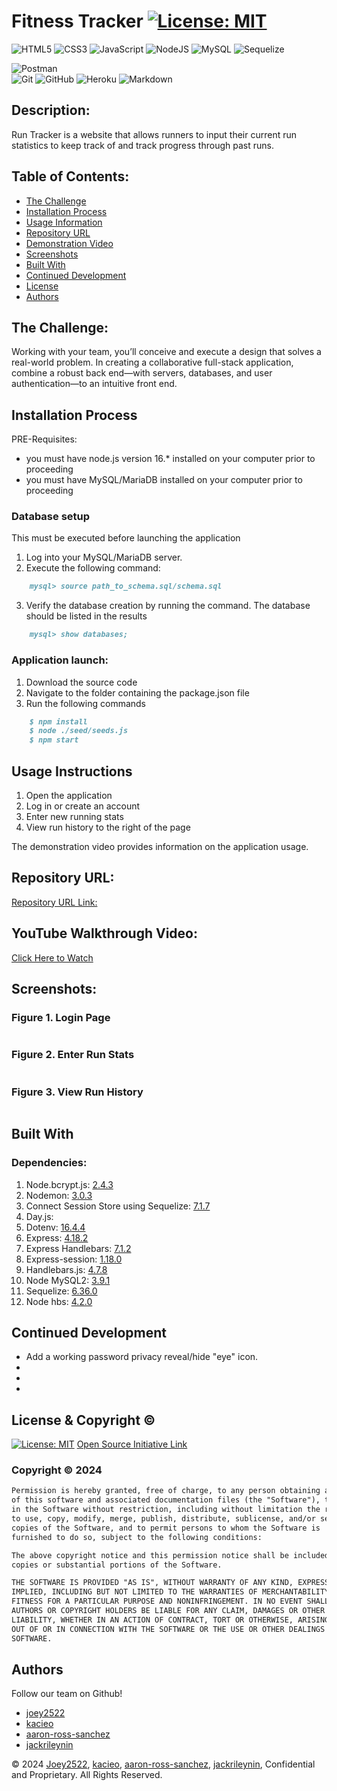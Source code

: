 # Fitness Tracker [![License: MIT](https://img.shields.io/badge/License-MIT-yellow.svg)](https://opensource.org/licenses/MIT)

![HTML5](https://img.shields.io/badge/html5-%23E34F26.svg?style=for-the-badge&logo=html5&logoColor=white)
![CSS3](https://img.shields.io/badge/css3-%231572B6.svg?style=for-the-badge&logo=css3&logoColor=white)
![JavaScript](https://img.shields.io/badge/javascript-%23323330.svg?style=for-the-badge&logo=javascript&logoColor=%23F7DF1E)
![NodeJS](https://img.shields.io/badge/node.js-6DA55F?style=for-the-badge&logo=node.js&logoColor=white)
![MySQL](https://img.shields.io/badge/mysql-%2300f.svg?style=for-the-badge&logo=mysql&logoColor=white)
![Sequelize](https://img.shields.io/badge/Sequelize-52B0E7?style=for-the-badge&logo=Sequelize&logoColor=white)

![Postman](https://img.shields.io/badge/Postman-FF6C37?style=for-the-badge&logo=postman&logoColor=white)	
![Git](https://img.shields.io/badge/git-%23F05033.svg?style=for-the-badge&logo=git&logoColor=white)
![GitHub](https://img.shields.io/badge/github-%23121011.svg?style=for-the-badge&logo=github&logoColor=white)
![Heroku](https://img.shields.io/badge/heroku-%23430098.svg?style=for-the-badge&logo=heroku&logoColor=white)
![Markdown](https://img.shields.io/badge/markdown-%23000000.svg?style=for-the-badge&logo=markdown&logoColor=white)


## Description:
Run Tracker is a website that allows runners to input their current run statistics to keep track of and track progress through past runs. 


## Table of Contents:
- [The Challenge](#The-Challenge)
- [Installation Process](#Installation-Process)
- [Usage Information](#Usage-Information)
- [Repository URL](#Repository-URL)
- [Demonstration Video](#YouTube-Walkthrough-Video)
- [Screenshots](#Screenshots)
- [Built With](#Built-With)
- [Continued Development](#Continued-Development)
- [License](#License)
- [Authors](#Authors)


## The Challenge:
Working with your team, you’ll conceive and execute a design that solves a real-world problem. In creating a collaborative full-stack application, combine a robust back end—with servers, databases, and user authentication—to an intuitive front end.


## Installation Process

PRE-Requisites: 
- you must have node.js version 16.* installed on your computer prior to proceeding
- you must have MySQL/MariaDB installed on your computer prior to proceeding

### Database setup
This must be executed before launching the application
1. Log into your MySQL/MariaDB server.
2. Execute the following command:
```md
    mysql> source path_to_schema.sql/schema.sql
```
3. Verify the database creation by running the command. The database should be listed in the results
```md
    mysql> show databases;
```

### Application launch:
1. Download the source code
2. Navigate to the folder containing the package.json file
3. Run the following commands
```md
    $ npm install
    $ node ./seed/seeds.js
    $ npm start
```


## Usage Instructions
1. Open the application
2. Log in or create an account
3. Enter new running stats
4. View run history to the right of the page

The demonstration video provides information on the application usage.


## Repository URL:
[Repository URL Link:](https://github.com/Joey2522/fitness-tracker)


## YouTube Walkthrough Video:
[Click Here to Watch](URL)

## Screenshots:
### Figure 1. Login Page
![]() 
### Figure 2. Enter Run Stats
![]()
### Figure 3. View Run History
![]()


## Built With
### Dependencies:
1. Node.bcrypt.js: [2.4.3](https://www.npmjs.com/package/bcrypt/v/2.4.3)
2. Nodemon: [3.0.3](https://www.npmjs.com/package/nodemon/v/3.0.3)
3. Connect Session Store using Sequelize: [7.1.7](https://www.npmjs.com/package/connect-session-sequelize)
4. Day.js: [](https://www.npmjs.com/package/dayjs)
5. Dotenv: [16.4.4](https://www.npmjs.com/package/dotenv)
6. Express: [4.18.2](https://www.npmjs.com/package/express/v/4.18.2)
7. Express Handlebars: [7.1.2](https://www.npmjs.com/package/express-handlebars/v/7.1.2)
8. Express-session: [1.18.0](https://www.npmjs.com/package/express-session/v/1.18.0)
9. Handlebars.js: [4.7.8](https://www.npmjs.com/package/handlebars/v/4.7.8)
10. Node MySQL2: [3.9.1](https://www.npmjs.com/package/mysql2/v/3.9.1)
11. Sequelize: [6.36.0](https://www.npmjs.com/package/sequelize/v/6.36.0)
12. Node hbs: [4.2.0](https://www.npmjs.com/package/hbs/v/4.2.0)


## Continued Development
- Add a working password privacy reveal/hide "eye" icon.
- 
- 
- 


## License & Copyright ©
[![License: MIT](https://img.shields.io/badge/License-MIT-yellow.svg)](https://opensource.org/licenses/MIT) [Open Source Initiative Link](https://opensource.org/licenses/MIT)


### Copyright © 2024
```md
Permission is hereby granted, free of charge, to any person obtaining a copy
of this software and associated documentation files (the "Software"), to deal
in the Software without restriction, including without limitation the rights
to use, copy, modify, merge, publish, distribute, sublicense, and/or sell
copies of the Software, and to permit persons to whom the Software is
furnished to do so, subject to the following conditions:

The above copyright notice and this permission notice shall be included in all
copies or substantial portions of the Software.

THE SOFTWARE IS PROVIDED "AS IS", WITHOUT WARRANTY OF ANY KIND, EXPRESS OR
IMPLIED, INCLUDING BUT NOT LIMITED TO THE WARRANTIES OF MERCHANTABILITY,
FITNESS FOR A PARTICULAR PURPOSE AND NONINFRINGEMENT. IN NO EVENT SHALL THE
AUTHORS OR COPYRIGHT HOLDERS BE LIABLE FOR ANY CLAIM, DAMAGES OR OTHER
LIABILITY, WHETHER IN AN ACTION OF CONTRACT, TORT OR OTHERWISE, ARISING FROM,
OUT OF OR IN CONNECTION WITH THE SOFTWARE OR THE USE OR OTHER DEALINGS IN THE
SOFTWARE.
```

  
## Authors
Follow our team on Github!
- [joey2522](https://github.com/Joey2522)
- [kacieo](https://github.com/kacieo)
- [aaron-ross-sanchez](https://github.com/aaron-ross-sanchez)
- [jackrileynin](https://github.com/jackrileynin)


© 2024 [Joey2522](https://github.com/Joey2522), [kacieo](https://github.com/kacieo), [aaron-ross-sanchez](https://github.com/aaron-ross-sanchez), [jackrileynin](https://github.com/jackrileynin), Confidential and Proprietary. All Rights Reserved.



